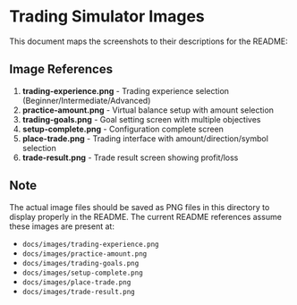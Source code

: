 # Trading Simulator Images

This document maps the screenshots to their descriptions for the README:

## Image References

1. **trading-experience.png** - Trading experience selection (Beginner/Intermediate/Advanced)
2. **practice-amount.png** - Virtual balance setup with amount selection
3. **trading-goals.png** - Goal setting screen with multiple objectives
4. **setup-complete.png** - Configuration complete screen
5. **place-trade.png** - Trading interface with amount/direction/symbol selection
6. **trade-result.png** - Trade result screen showing profit/loss

## Note
The actual image files should be saved as PNG files in this directory to display properly in the README. The current README references assume these images are present at:
- `docs/images/trading-experience.png`
- `docs/images/practice-amount.png`
- `docs/images/trading-goals.png`
- `docs/images/setup-complete.png`
- `docs/images/place-trade.png`
- `docs/images/trade-result.png`